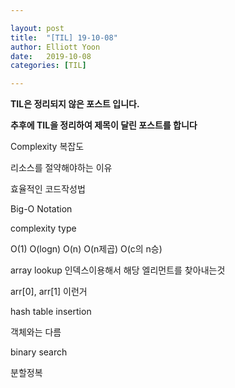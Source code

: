 ```yaml
---

layout: post
title:  "[TIL] 19-10-08"
author: Elliott Yoon
date:   2019-10-08 
categories: [TIL]

---
```


**TIL은 정리되지 않은 포스트 입니다.**

**추후에 TIL을 정리하여 제목이 달린 포스트를 합니다**

Complexity 복잡도

리소스를 절약해야하는 이유

효율적인 코드작성법

 Big-O Notation

complexity type

O(1) O(logn) O(n) O(n제곱) O(c의 n승)



array lookup 인덱스이용해서 해당 엘리먼트를 찾아내는것

arr[0], arr[1]  이런거



hash table insertion

객체와는 다름



binary search



분할정복



 



